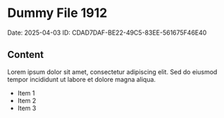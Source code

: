 # Dummy File 1912

Date: 2025-04-03
ID: CDAD7DAF-BE22-49C5-83EE-561675F46E40

## Content

Lorem ipsum dolor sit amet, consectetur adipiscing elit.
Sed do eiusmod tempor incididunt ut labore et dolore magna aliqua.

* Item 1
* Item 2
* Item 3
